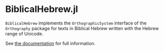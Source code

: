 # BiblicalHebrew.jl

`BiblicalHebrew` implements the `OrthographicSystem` interface of the `Orthography` package for texts in Biblical Hebrew written with the Hebrew range of Unicode.

See [the documentation](https://neelsmith.github.io/BiblicalHebrew.jl/stable/) for full information.